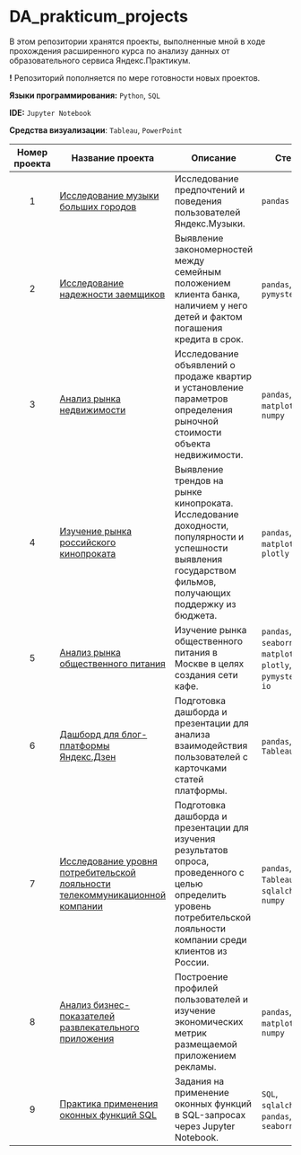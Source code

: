 # DA_prakticum_projects

В этом репозитории хранятся проекты, выполненные мной в ходе прохождения расширенного курса по анализу данных от образовательного сервиса Яндекс.Практикум.

**!** Репозиторий пополняется по мере готовности новых проектов.

**Языки программирования:** `Python`, `SQL`

**IDE:** `Jupyter Notebook`

**Средства визуализации**: `Tableau`, `PowerPoint`

Номер проекта | Название проекта | Описание | Стек |
:------------:| ---------------- | -------- | -----|
1 | [Исследование музыки больших городов](https://github.com/Shellyspike/DA_practicum_projects/tree/main/yandex_music) | Исследование предпочтений и поведения пользователей Яндекс.Музыки. | `pandas` |
2 | [Исследование надежности заемщиков](https://github.com/Shellyspike/DA_practicum_projects/tree/main/borrowers_reliability) | Выявление закономерностей между семейным положением клиента банка, наличием у него детей и фактом погашения кредита в срок. | `pandas`,  `pymystem3`|
3 | [Анализ рынка недвижимости](https://github.com/Shellyspike/DA_practicum_projects/tree/main/real_estate_analysis) | Исследование объявлений о продаже квартир и установление параметров определения рыночной стоимости объекта недвижимости. | `pandas`,  `matplotlib`, `numpy` |
4 | [Изучение рынка российского кинопроката](https://github.com/Shellyspike/DA_practicum_projects/tree/main/russian_movies_statistics) | Выявление трендов на рынке кинопроката. Исследование доходности, популярности и успешности выявления государством фильмов, получающих поддержку из бюджета. | `pandas`,  `matplotlib`, `plotly` |
5 | [Анализ рынка общественного питания](https://github.com/Shellyspike/DA_practicum_projects/blob/main/moscow_restaurants) | Изучение рынка общественного питания в Москве в целях создания сети кафе. | `pandas`,  `seaborn`, `matplotlib`, `plotly`, `pymystem3`, `io` |
6 | [Дашборд для блог-платформы Яндекс.Дзен](https://github.com/Shellyspike/DA_practicum_projects/tree/main/yandex_zen_statistics) | Подготовка дашборда и презентации для анализа взаимодействия пользователей с карточками статей платформы. | `pandas`,  `Tableau` |
7 | [Исследование уровня потребительской лояльности телекоммуникационной компании](https://github.com/Shellyspike/DA_practicum_projects/tree/main/nps_statistics) | Подготовка дашборда и презентации для изучения результатов опроса, проведенного с целью определить уровень потребительской лояльности компании среди клиентов из России. | `pandas`,  `Tableau`, `sqlalchemy`, `numpy`|
8 | [Анализ бизнес-показателей развлекательного приложения](https://github.com/Shellyspike/DA_practicum_projects/blob/main/marketing_analysis) | Построение профилей пользователей и изучение экономических метрик размещаемой приложением рекламы. | `pandas`,  `matplotlib`, `numpy`|
9 | [Практика применения оконных функций SQL](https://github.com/Shellyspike/DA_practicum_projects/tree/main/sql_practice) | Задания на применение оконных функций в SQL-запросах через Jupyter Notebook. | `SQL`,  `sqlalchemy`, `pandas`, `seaborn`|

